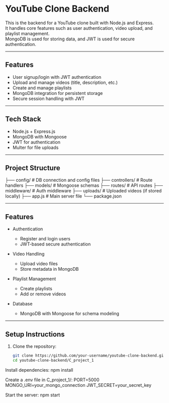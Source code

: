 # YouTube Clone Backend

This is the backend for a YouTube clone built with Node.js and Express.  
It handles core features such as user authentication, video upload, and playlist management.  
MongoDB is used for storing data, and JWT is used for secure authentication.

---

## Features

- User signup/login with JWT authentication
- Upload and manage videos (title, description, etc.)
- Create and manage playlists
- MongoDB integration for persistent storage
- Secure session handling with JWT

---

## Tech Stack

- Node.js + Express.js  
- MongoDB with Mongoose  
- JWT for authentication  
- Multer for file uploads  

---

## Project Structure
├── config/ # DB connection and config files
├── controllers/ # Route handlers
├── models/ # Mongoose schemas
├── routes/ # API routes
├── middleware/ # Auth middleware
├── uploads/ # Uploaded videos (if stored locally)
├── app.js # Main server file
└── package.json



---

## Features

- Authentication
  - Register and login users
  - JWT-based secure authentication

- Video Handling
  - Upload video files
  - Store metadata in MongoDB

- Playlist Management
  - Create playlists
  - Add or remove videos

- Database
  - MongoDB with Mongoose for schema modeling

---

## Setup Instructions

1. Clone the repository:
   ```bash
   git clone https://github.com/your-username/youtube-clone-backend.git](https://github.com/AAKASHGUPTA2425/backend-express-and-mongo-db-
   cd youtube-clone-backend/C_project_1

Install dependencies:
npm install


Create a .env file in C_project_1/:
PORT=5000
MONGO_URI=your_mongo_connection
JWT_SECRET=your_secret_key


Start the server:
npm start

